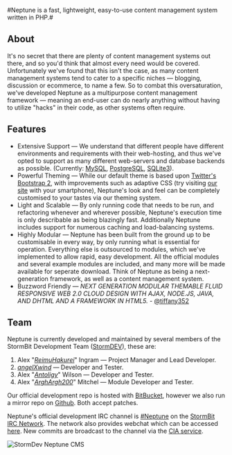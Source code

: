 #Neptune is a fast, lightweight, easy-to-use content management system written in PHP.#

About
------------
It's no secret that there are plenty of content management systems out there, and so you'd think that almost every need would be covered. Unfortunately we've found that this isn't the case, as many content management systems tend to cater to a specific niches — blogging, discussion or ecommerce, to name a few. 
So to combat this oversaturation, we've developed Neptune as a multipurpose content management framework — meaning an end-user can do nearly anything without having to utilize "hacks" in their code, as other systems often require.

Features
------------
- Extensive Support — We understand that different people have different environments and requirements with their web-hosting, and thus we've opted to support as many different web-servers and database backends as possible. (Currently: [MySQL](https://mysql.com/), [PostgreSQL](https://postgresql.org/), [SQLite3](https://sqlite.org/)).
- Powerful Theming — While our default theme is based upon [Twitter's Bootstrap 2](http://twitter.github.com/bootstrap/), with improvements such as adaptive CSS (try visiting [our site](https://dev.stormbit.net/) with your smartphone), Neptune's look and feel can be completely customised to your tastes via our theming system.
- Light and Scalable  — By only running code that needs to be run, and refactoring whenever and wherever possible, Neptune's execution time is only describable as being blazingly fast. Additionally Neptune includes support for numerous caching and load-balancing systems. 
- Highly Modular — Neptune has been built from the ground up to be customisable in every way, by only running what is essential for operation. Everything else is outsourced to modules, which we've implemented to allow rapid, easy development. All the official modules and several example modules are included, and many more will be made available for seperate download. Think of Neptune as being a next-generation framework, as well as a content management system.
- Buzzword Friendly — _NEXT GENERATION MODULAR THEMABLE FLUID RESPONSIVE WEB 2.0 CLOUD DESIGN WITH AJAX, NODE.JS, JAVA, AND DHTML AND A FRAMEWORK IN HTML5._ - [@tiffany352](https://twitter.com/tiffany352)

Team
------------
Neptune is currently developed and maintained by several members of the StormBit Development Team ([StormDEV](http://dev.stormbit.net)), these are:

1. Alex "_[ReimuHakurei](http://reimuhakurei.net)_" Ingram — Project Manager and Lead Developer.
2. _[angelXwind](http://angelxwind.net)_ — Developer and Tester.
3. Alex "_[Antoligy](http://antoligy.com)_" Wilson — Developer and Tester.
4. Alex "_[ArghArgh200](http://arghargh200.net)_" Mitchel — Module Developer and Tester.

Our official development repo is hosted with [BitBucket](https://bitbucket.org/ReimuHakurei/neptune/), however we also run a mirror repo on [Github](https://github.com/StormBit/Neptune). Both accept patches.

Neptune's official development IRC channel is [#Neptune](irc://irc.stormbit.net/neptune) on the [StormBit IRC Network](http://stormbit.net). The network also provides webchat which can be accessed [here](http://iris.stormbit.net/?channels=Neptune). New commits are broadcast to the channel via the [CIA service](http://cia.vc).



![StormDev Neptune CMS](http://i.imgur.com/DlDy1.png "Neptune CMS")